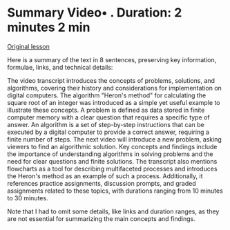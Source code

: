 # Summary Video• . Duration: 2 minutes 2 min

[Original lesson](https://www.coursera.org/learn/uol-algorithms-and-data-structures-1/lecture/IW7Br/summary)

Here is a summary of the text in 8 sentences, preserving key information, formulae, links, and technical details:

The video transcript introduces the concepts of problems, solutions, and algorithms, covering their history and considerations for implementation on digital computers. The algorithm "Heron's method" for calculating the square root of an integer was introduced as a simple yet useful example to illustrate these concepts. A problem is defined as data stored in finite computer memory with a clear question that requires a specific type of answer. An algorithm is a set of step-by-step instructions that can be executed by a digital computer to provide a correct answer, requiring a finite number of steps. The next video will introduce a new problem, asking viewers to find an algorithmic solution. Key concepts and findings include the importance of understanding algorithms in solving problems and the need for clear questions and finite solutions. The transcript also mentions flowcharts as a tool for describing multifaceted processes and introduces the Heron's method as an example of such a process. Additionally, it references practice assignments, discussion prompts, and graded assignments related to these topics, with durations ranging from 10 minutes to 30 minutes.

Note that I had to omit some details, like links and duration ranges, as they are not essential for summarizing the main concepts and findings.

